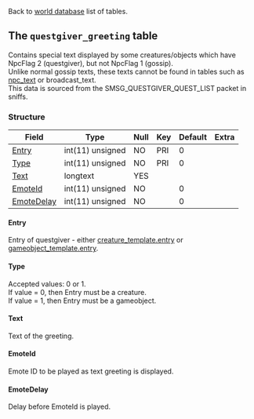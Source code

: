 Back to [world database](mangosdb_struct) list of tables.

The `questgiver_greeting` table
-------------------------------

Contains special text displayed by some creatures/objects which have NpcFlag 2 (questgiver), but not NpcFlag 1 (gossip).  
Unlike normal gossip texts, these texts cannot be found in tables such as [npc_text](Npc_text) or broadcast\_text.  
This data is sourced from the SMSG\_QUESTGIVER\_QUEST\_LIST packet in sniffs.

### Structure

| **Field**                                    | **Type**         | **Null** | **Key** | **Default** | **Extra** |
| -------------------------------------------- | ---------------- | -------- | ------- | ----------- | --------- |
| [Entry](questgiver_greeting#Entry)           | int(11) unsigned | NO       | PRI     | 0           |           |
| [Type](questgiver_greeting#Type)             | int(11) unsigned | NO       | PRI     | 0           |           |
| [Text](questgiver_greeting#Text)             | longtext         | YES      |         |             |           |
| [EmoteId](questgiver_greeting#EmoteId)       | int(11) unsigned | NO       |         | 0           |           |
| [EmoteDelay](questgiver_greeting#EmoteDelay) | int(11) unsigned | NO       |         | 0           |           |

#### Entry

Entry of questgiver - either [creature_template.entry](creature_template#entry) or [gameobject_template.entry](gameobject_template#entry).

#### Type

Accepted values: 0 or 1.  
If value = 0, then Entry must be a creature.  
If value = 1, then Entry must be a gameobject.

#### Text

Text of the greeting.

#### EmoteId

Emote ID to be played as text greeting is displayed.

#### EmoteDelay

Delay before EmoteId is played.
